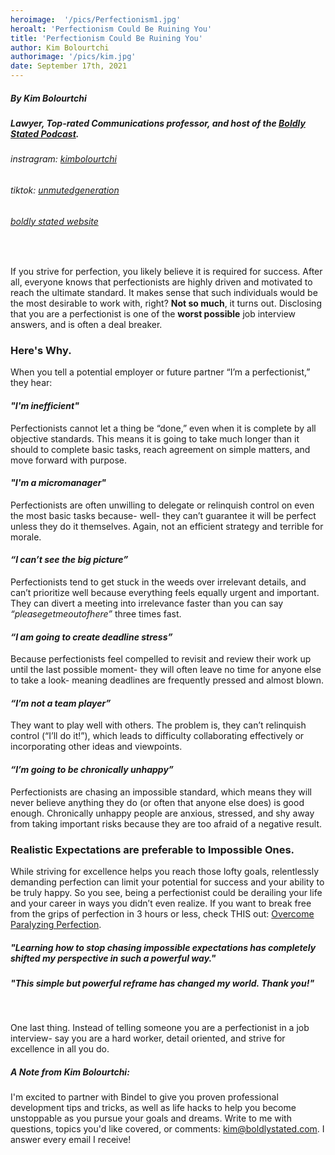 ```yaml
---
heroimage:  '/pics/Perfectionism1.jpg'
heroalt: 'Perfectionism Could Be Ruining You'
title: 'Perfectionism Could Be Ruining You'
author: Kim Bolourtchi
authorimage: '/pics/kim.jpg'
date: September 17th, 2021
---
```


##### By Kim Bolourtchi
##### *Lawyer, Top-rated Communications professor, and host of the [Boldly Stated Podcast](https://podcasts.apple.com/us/podcast/boldly-stated/id1528963653).* 
###### *instragram*: [kimbolourtchi](https://www.instagram.com/kimbolourtchi/)
###### *tiktok*: [unmutedgeneration](https://www.tiktok.com/@unmutedgeneration)
###### [*boldly stated website*](http://www.boldlystated.com) 
<br>

If you strive for perfection, you likely believe it is required for success. After all, everyone knows that perfectionists are highly driven and motivated to reach the ultimate standard. It makes sense that such individuals would be the most desirable to work with, right? 
**Not so much**, it turns out. Disclosing that you are a perfectionist is one of the **worst possible** job interview answers, and is often a deal breaker. 
### **Here's Why**.
When you tell a potential employer or future partner “I’m a perfectionist,” they hear:
#### ***"I'm inefficient"*** 
Perfectionists cannot let a thing be “done,” even when it is complete by all objective standards. This means it is going to take much longer than it should to complete basic tasks, reach agreement on simple matters, and move forward with purpose.
#### ***"I'm a micromanager"*** 
Perfectionists are often unwilling to delegate or relinquish control on even the most basic tasks because- well- they can’t guarantee it will be perfect unless they do it themselves. Again, not an efficient strategy and terrible for morale. 
#### ***“I can’t see the big picture”*** 
Perfectionists tend to get stuck in the weeds over irrelevant details, and can’t prioritize well because everything feels equally urgent and important. They can divert a meeting into irrelevance faster than you can say *“pleasegetmeoutofhere”*  three times fast.
#### ***“I am going to create deadline stress”***
Because perfectionists feel compelled to revisit and review their work up until the last possible moment- they will often leave no time for anyone else to take a look- meaning deadlines are frequently pressed and almost blown. 
#### ***“I’m not a team player”***
They want to play well with others. The problem is, they can’t relinquish control (“I’ll do it!”), which leads to difficulty collaborating effectively or incorporating other ideas and viewpoints.  
#### ***“I’m going to be chronically unhappy”***
Perfectionists are chasing an impossible standard, which means they will never believe anything they do (or often that anyone else does) is good enough. Chronically unhappy people are anxious, stressed, and shy away from taking important risks because they are too afraid of a negative result. 

### **Realistic Expectations are preferable to Impossible Ones.**

While striving for excellence helps you reach those lofty goals, relentlessly demanding perfection can limit your potential for success and your ability to be truly happy. So you see, being a perfectionist could be derailing your life and your career in ways you didn’t even realize. If you want to break free from the grips of perfection in 3 hours or less, check THIS out: [Overcome Paralyzing Perfection](https://boldlystated.teachable.com/p/perfectionism).


##### *"Learning how to stop chasing impossible expectations has completely shifted my perspective in such a powerful way."*

##### *"This simple but powerful reframe has changed my world. Thank you!"*   
<br>



One last thing. Instead of telling someone you are a perfectionist in a job interview- say you are a hard worker, detail oriented, and strive for excellence in all you do. 

##### **A Note from Kim Bolourtchi:**
I'm excited to partner with Bindel to give you proven professional development tips and tricks, as well as life hacks to help you become unstoppable as you pursue your goals and dreams. Write to me with questions, topics you'd like covered, or comments: kim@boldlystated.com.
I answer every email I receive! 
